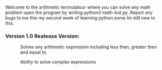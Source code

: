<p>Welcome to the arithmetic terimulatour where you can solve any math problem open the program by writing python3 math-bot.py.
Report any bugs to me this my second week of learning python some Im still new to this.</p>
<h3>Version 1.0 Realease Version:</h3>
<ul>
  <ol> Solves any arthimetic expression including less then, greater then and equal to.</ol>
  <ol> Ability to solve complex expressions</ol>
</ul>

